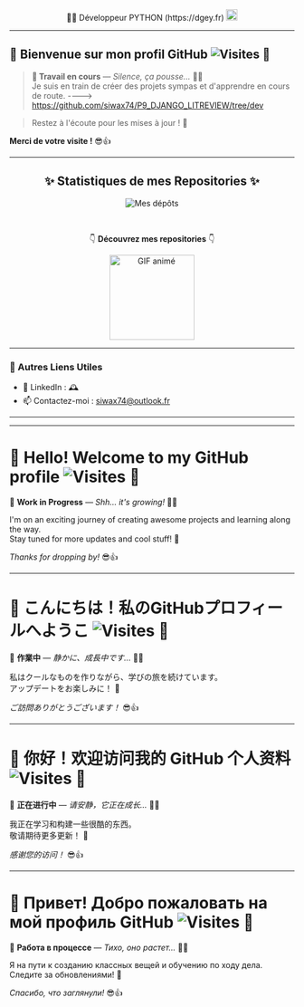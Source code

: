 <div align="center">👨‍💻 Développeur PYTHON (https://dgey.fr) <img src="https://github.com/user-attachments/assets/a9ee410a-339f-42b5-91ae-79c948c52fc0" alt="image" width="20" height="20"></div>

<div align="center"></div>

---

## 👋 Bienvenue sur mon profil GitHub ![Visites](https://visitor-badge.laobi.icu/badge?page_id=Siwax74.visitor-badge) 👋
<!-- Ou utilisez une autre option -->
<!-- ![Profile views](https://komarev.com/ghpvc/?username=Siwax74&color=blueviolet) -->
<!-- ![Hits](https://hitcounter.dev/badge?user=Siwax74) -->

> **🚧 Travail en cours** — *Silence, ça pousse...* 🌱✨  
> Je suis en train de créer des projets sympas et d'apprendre en cours de route.
----> https://github.com/siwax74/P9_DJANGO_LITREVIEW/tree/dev

> Restez à l'écoute pour les mises à jour ! 🚀  

**Merci de votre visite !** 😎👍

---

<div align="center">
    <h2>✨ Statistiques de mes Repositories ✨</h2>

![Mes dépôts](https://github-readme-stats.vercel.app/api/top-langs/?username=Siwax74&layout=compact&theme=radical)

<br>

👇 **Découvrez mes repositories** 👇

<a href="https://github.com/siwax74?tab=repositories">
    <img src="https://media2.giphy.com/media/v1.Y2lkPTc5MGI3NjExbGlwMWtzNWVxZjZ3ZW03cmR2aHZiMjI3aXJvcWVmMTFqMXF1bmszZiZlcD12MV9pbnRlcm5hbF9naWZfYnlfaWQmY3Q9Zw/j4tkXKMHSJaeTpx4a6/200.webp" alt="GIF animé" width="150"/>
</a>

</div>

---

### 🔗 Autres Liens Utiles

- 💼 LinkedIn : 🕰
- 📫 Contactez-moi : siwax74@outlook.fr

---

************************************************************************************************************
# 👋 Hello! Welcome to my GitHub profile ![Visites](https://visitor-badge.laobi.icu/badge?page_id=Siwax74.visitor-badge) 👋
<!-- Ou utilisez une autre option -->
<!-- ![Profile views](https://komarev.com/ghpvc/?username=Siwax74&color=blueviolet) -->
<!-- ![Hits](https://hitcounter.dev/badge?user=Siwax74) -->


🚧 **Work in Progress** — *Shh... it's growing!* 🌱✨

I'm on an exciting journey of creating awesome projects and learning along the way.  
Stay tuned for more updates and cool stuff! 🚀

*Thanks for dropping by!* 😎👍

************************************************************************************************************
# 👋 こんにちは！私のGitHubプロフィールへようこ ![Visites](https://visitor-badge.laobi.icu/badge?page_id=Siwax74.visitor-badge) 👋
<!-- Ou utilisez une autre option -->
<!-- ![Profile views](https://komarev.com/ghpvc/?username=Siwax74&color=blueviolet) -->
<!-- ![Hits](https://hitcounter.dev/badge?user=Siwax74) -->


🚧 **作業中** — *静かに、成長中です...* 🌱✨

私はクールなものを作りながら、学びの旅を続けています。  
アップデートをお楽しみに！ 🚀

*ご訪問ありがとうございます！* 😎👍

************************************************************************************************************
# 👋 你好！欢迎访问我的 GitHub 个人资料 ![Visites](https://visitor-badge.laobi.icu/badge?page_id=Siwax74.visitor-badge) 👋
<!-- Ou utilisez une autre option -->
<!-- ![Profile views](https://komarev.com/ghpvc/?username=Siwax74&color=blueviolet) -->
<!-- ![Hits](https://hitcounter.dev/badge?user=Siwax74) -->


🚧 **正在进行中** — *请安静，它正在成长...* 🌱✨

我正在学习和构建一些很酷的东西。  
敬请期待更多更新！ 🚀

*感谢您的访问！* 😎👍

************************************************************************************************************
# 👋 Привет! Добро пожаловать на мой профиль GitHub ![Visites](https://visitor-badge.laobi.icu/badge?page_id=Siwax74.visitor-badge) 👋
<!-- Ou utilisez une autre option -->
<!-- ![Profile views](https://komarev.com/ghpvc/?username=Siwax74&color=blueviolet) -->
<!-- ![Hits](https://hitcounter.dev/badge?user=Siwax74) -->


🚧 **Работа в процессе** — *Тихо, оно растет...* 🌱✨

Я на пути к созданию классных вещей и обучению по ходу дела.  
Следите за обновлениями! 🚀

*Спасибо, что заглянули!* 😎👍


